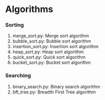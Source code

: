 # Algorithms
### Sorting
1. merge_sort.py: Merge sort algorithm
2. bubble_sort.py: Bubble sort algorithm
3. insertion_sort.py: Insertion sort algorithm
4. heap_sort.py: Heap sort algorithm
5. quick_sort.py: Quick sort algorithm
6. bucket_sort.py: Bucket sort algorithm
### Searching
1. binary_search.py: Binary search algorithm
2. bft_tree.py: Breadth First Tree algorithm

